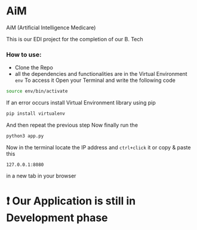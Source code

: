 # AiM
AiM (Artificial Intelligence Medicare) 

This is our EDI project for the completion of our B. Tech
### How to use:
- Clone the Repo
- all the dependencies and functionalities are in the Virtual Environment `env`
To access it
Open your Terminal and write the following code
```bash
source env/bin/activate
```
If an error occurs install Virtual Environment library using pip
```bash
pip install virtualenv
```
And then repeat the previous step
Now finally run the 
```bash
python3 app.py
```
Now in the terminal locate the IP address and `ctrl+click` it or 
copy & paste this 
```
127.0.0.1:8080
```
in a new tab in your browser 

# ❗ Our Application is still in Development phase 
